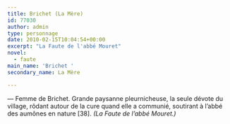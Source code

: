 ```yaml
---
title: Brichet (La Mère)
id: 77030
author: admin
type: personnage
date: 2010-02-15T10:04:54+00:00
excerpt: "La Faute de l'abbé Mouret"
novel:
  - faute
main_name: 'Brichet '
secondary_name: La Mère

---
```

— Femme de Brichet. Grande paysanne pleurnicheuse, la seule dévote du village, rôdant autour de la cure quand elle a communié, soutirant à l&rsquo;abbé des aumônes en nature [38]. _(La Faute de l&rsquo;abbé Mouret.)_